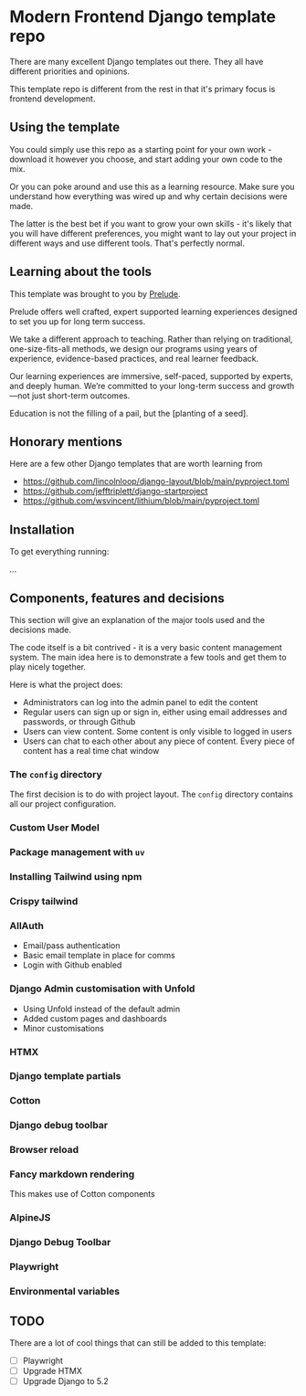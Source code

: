 # Modern Frontend Django template repo 

There are many excellent Django templates out there. They all have different priorities and opinions. 

This template repo is different from the rest in that it's primary focus is frontend development. 

## Using the template

You could simply use this repo as a starting point for your own work - download it however you choose, and start adding your own code to the mix. 

Or you can poke around and use this as a learning resource. Make sure you understand how everything was wired up and why certain decisions were made.  

The latter is the best bet if you want to grow your own skills - it's likely that you will have different preferences, you might want to lay out your project in different ways and use different tools. That's perfectly normal. 

## Learning about the tools 

This template was brought to you by [Prelude](https://prelude.tech).

Prelude offers well crafted, expert supported learning experiences designed to set you up for long term success.

We take a different approach to teaching. Rather than relying on traditional, one-size-fits-all methods, we design our programs using years of experience, evidence-based practices, and real learner feedback.

Our learning experiences are immersive, self-paced, supported by experts, and deeply human. We’re committed to your long-term success and growth—not just short-term outcomes.

Education is not the filling of a pail, but the [planting of a seed].

## Honorary mentions  

Here are a few other Django templates that are worth learning from

- https://github.com/lincolnloop/django-layout/blob/main/pyproject.toml 
- https://github.com/jefftriplett/django-startproject 
- https://github.com/wsvincent/lithium/blob/main/pyproject.toml

## Installation 

To get everything running:

... 

## Components, features and decisions 

This section will give an explanation of the major tools used and the decisions made. 

The code itself is a bit contrived - it is a very basic content management system. The main idea here is to demonstrate a few tools and get them to play nicely together.

Here is what the project does:

- Administrators can log into the admin panel to edit the content
- Regular users can sign up or sign in, either using email addresses and passwords, or through Github
- Users can view content. Some content is only visible to logged in users 
- Users can chat to each other about any piece of content. Every piece of content has a real time chat window

### The `config` directory 

The first decision is to do with project layout. The `config` directory contains all our project configuration. 

### Custom User Model 

### Package management with `uv` 

### Installing Tailwind using npm

### Crispy tailwind 

### AllAuth 

- Email/pass authentication
- Basic email template in place for comms 
- Login with Github enabled

### Django Admin customisation with Unfold

- Using Unfold instead of the default admin
- Added custom pages and dashboards
- Minor customisations

### HTMX 

### Django template partials 

### Cotton 

### Django debug toolbar 

### Browser reload 

### Fancy markdown rendering 

This makes use of Cotton components

### AlpineJS 

### Django Debug Toolbar

### Playwright

### Environmental variables 

## TODO 

There are a lot of cool things that can still be added to this template:



- [ ] Playwright 
- [ ] Upgrade HTMX 
- [ ] Upgrade Django to 5.2 